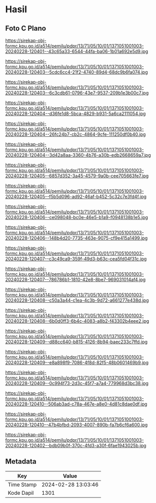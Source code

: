 # Hasil

## Foto C Plano

https://sirekap-obj-formc.kpu.go.id/a514/pemilu/pdpr/13/71/05/10/01/1371051001003-20240228-120401--43c65a33-6544-44fa-ba06-1b01a692e5d9.jpg

https://sirekap-obj-formc.kpu.go.id/a514/pemilu/pdpr/13/71/05/10/01/1371051001003-20240228-120403--5cdc6cc4-21f2-4740-89d4-68dc9b6fa074.jpg

https://sirekap-obj-formc.kpu.go.id/a514/pemilu/pdpr/13/71/05/10/01/1371051001003-20240228-120403--6c3cdb61-0796-43e7-9537-209b1e3b00c7.jpg

https://sirekap-obj-formc.kpu.go.id/a514/pemilu/pdpr/13/71/05/10/01/1371051001003-20240228-120404--d36fe1d8-5bca-4829-b931-5a6ca2111054.jpg

https://sirekap-obj-formc.kpu.go.id/a514/pemilu/pdpr/13/71/05/10/01/1371051001003-20240228-120404--26fc24b7-cb2c-4864-9cfe-111250df0b40.jpg

https://sirekap-obj-formc.kpu.go.id/a514/pemilu/pdpr/13/71/05/10/01/1371051001003-20240228-120404--3d42a8aa-3360-4b76-a30b-edb2668659a7.jpg

https://sirekap-obj-formc.kpu.go.id/a514/pemilu/pdpr/13/71/05/10/01/1371051001003-20240228-120405--6857d352-3a45-4579-9a0b-cee705663fe7.jpg

https://sirekap-obj-formc.kpu.go.id/a514/pemilu/pdpr/13/71/05/10/01/1371051001003-20240228-120405--f5b5d096-ad92-46af-b452-5c32c7e3fd4f.jpg

https://sirekap-obj-formc.kpu.go.id/a514/pemilu/pdpr/13/71/05/10/01/1371051001003-20240228-120406--ce098048-bc0e-46e5-b1a9-f0948138b1e5.jpg

https://sirekap-obj-formc.kpu.go.id/a514/pemilu/pdpr/13/71/05/10/01/1371051001003-20240228-120406--148b4d20-7735-463e-9075-cf9e415a1499.jpg

https://sirekap-obj-formc.kpu.go.id/a514/pemilu/pdpr/13/71/05/10/01/1371051001003-20240228-120407--c3c49ca9-359f-49d3-b63c-cea5fd04f31c.jpg

https://sirekap-obj-formc.kpu.go.id/a514/pemilu/pdpr/13/71/05/10/01/1371051001003-20240228-120407--786786b1-1810-42e8-8be7-969031014af4.jpg

https://sirekap-obj-formc.kpu.go.id/a514/pemilu/pdpr/13/71/05/10/01/1371051001003-20240228-120408--c50a3a44-c1ea-4c3b-9d72-a661277e438d.jpg

https://sirekap-obj-formc.kpu.go.id/a514/pemilu/pdpr/13/71/05/10/01/1371051001003-20240228-120408--6b0d0ff3-6b4c-4083-a8b2-f43302b4eee2.jpg

https://sirekap-obj-formc.kpu.go.id/a514/pemilu/pdpr/13/71/05/10/01/1371051001003-20240228-120409--d88cc640-b815-4126-8b94-baec233c7ffd.jpg

https://sirekap-obj-formc.kpu.go.id/a514/pemilu/pdpr/13/71/05/10/01/1371051001003-20240228-120409--e8a898f9-7086-4f8d-82f5-48b0601469b9.jpg

https://sirekap-obj-formc.kpu.go.id/a514/pemilu/pdpr/13/71/05/10/01/1371051001003-20240228-120409--0c994f73-2d3c-45f7-a7a4-779968d3bc38.jpg

https://sirekap-obj-formc.kpu.go.id/a514/pemilu/pdpr/13/71/05/10/01/1371051001003-20240228-120410--506ab3ad-c78a-467e-a8e0-4d81c8dae0df.jpg

https://sirekap-obj-formc.kpu.go.id/a514/pemilu/pdpr/13/71/05/10/01/1371051001003-20240228-120410--47b4bfbd-2093-4007-890b-fa7b6cf6a600.jpg

https://sirekap-obj-formc.kpu.go.id/a514/pemilu/pdpr/13/71/05/10/01/1371051001003-20240228-120402--bdb09b0f-370c-4fd3-a30f-6fae1943025b.jpg


## Metadata

| Key        | Value               |
| ---------- | ------------------- |
| Time Stamp | 2024-02-28 13:03:46 |
| Kode Dapil | 1301                |



